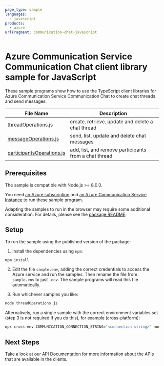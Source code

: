 ```yaml
---
page_type: sample
languages:
  - javascript
products:
  - azure
urlFragment: communication-chat-javascript
---
```


# Azure Communication Service Communication Chat client library sample for JavaScript

These sample programs show how to use the TypeScript client libraries for Azure Communication Service Communication Chat to create chat threads and send messages.

| **File Name**                                        | **Description**                                       |
| ---------------------------------------------------- | ----------------------------------------------------- |
| [threadOperations.js][thread-operations]             | create, retrieve, update and delete a chat thread     |
| [messageOperations.js][message-operations]           | send, list, update and delete chat messages           |
| [participantsOperations.js][participants-operations] | add, list, and remove participants from a chat thread |

## Prerequisites

The sample is compatible with Node.js >= 8.0.0.

You need [an Azure subscription][freesub] and [an Azure Communication Service Instance][azcomsvc] to run these sample program.

Adapting the samples to run in the browser may require some additional consideration. For details, please see the [package README][package].

## Setup

To run the sample using the published version of the package:

1. Install the dependencies using `npm`:

```bash
npm install
```

2. Edit the file `sample.env`, adding the correct credentials to access the Azure service and run the samples. Then rename the file from `sample.env` to just `.env`. The sample programs will read this file automatically.

3. Run whichever samples you like:

```bash
node threadOperations.js
```

Alternatively, run a single sample with the correct environment variables set (step 3 is not required if you do this), for example (cross-platform):

```bash
npx cross-env COMMUNICATION_CONNECTION_STRING="<connection string>" node threadOperations.js
```

## Next Steps

Take a look at our [API Documentation][apiref] for more information about the APIs that are available in the clients.

[thread-operations]: https://github.com/Azure/azure-sdk-for-js/blob/master/sdk/communication/communication-chat/samples/v1/javascript/threadOperations.js
[participants-operations]: https://github.com/Azure/azure-sdk-for-js/blob/master/sdk/communication/communication-chat/samples/v1/javascript/participantsOperations.js
[message-operations]: https://github.com/Azure/azure-sdk-for-js/blob/master/sdk/communication/communication-chat/samples/v1/javascript/messageOperations.js
[apiref]: https://docs.microsoft.com/javascript/api/@azure/communication-chat
[azcomsvc]: https://docs.microsoft.com/azure/communication-services/quickstarts/create-communication-resource?tabs=windows&pivots=platform-azp
[freesub]: https://azure.microsoft.com/free/
[package]: https://github.com/Azure/azure-sdk-for-js/blob/master/sdk/communication/communication-chat/README.md
